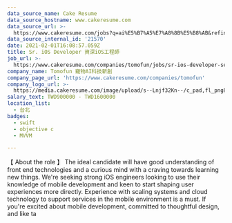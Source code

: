 ```yaml
---
data_source_name: Cake Resume
data_source_hostname: www.cakeresume.com
data_source_url: >-
  https://www.cakeresume.com/jobs?q=ai%E5%B7%A5%E7%A8%8B%E5%B8%AB&refinementList%5Blang_[…]y_type%5D=per_year&range%5Bsalary_range%5D%5Bmin%5D=1000000
data_source_internal_id: '21570'
date: 2021-02-01T16:08:57.059Z
title: Sr. iOS Developer 資深iOS工程師
job_url: >-
  https://www.cakeresume.com/companies/tomofun/jobs/sr-ios-developer-senior-ios-engineer-b30aa1
company_name: Tomofun 寵物AI科技新創
company_page_url: 'https://www.cakeresume.com/companies/tomofun'
company_logo_url: >-
  https://media.cakeresume.com/image/upload/s--Lnjf32Kn--/c_pad,fl_png8,h_200,w_200/v1594890273/ztfrcn5jli33qaw9bpsz.png
salary_text: TWD900000 - TWD1600000
location_list:
  - 台北
badges:
  - swift
  - objective c
  - MVVM

---
```


【 About the role 】 The ideal candidate will have good understanding of front end technologies and a curious mind with a craving towards learning new things. We're seeking strong iOS engineers looking to use their knowledge of mobile development and keen to start shaping user experiences more directly. Experience with scaling systems and cloud technology to support services in the mobile environment is a must. If you're excited about mobile development, committed to thoughtful design, and like ta